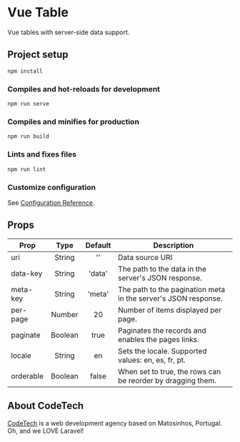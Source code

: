 # Vue Table

Vue tables with server-side data support.


## Project setup
```
npm install
```

### Compiles and hot-reloads for development
```
npm run serve
```

### Compiles and minifies for production
```
npm run build
```

### Lints and fixes files
```
npm run lint
```

### Customize configuration
See [Configuration Reference](https://cli.vuejs.org/config/).


## Props

| Prop      | Type    | Default | Description                                                    | 
|-----------|:-------:|:-------:|----------------------------------------------------------------|
| uri       | String  | ''      | Data source URI                                                |
| data-key  | String  | 'data'  | The path to the data in the server's JSON response.            | 
| meta-key  | String  | 'meta'  | The path to the pagination meta in the server's JSON response. |
| per-page  | Number  | 20      | Number of items displayed per page.                            |
| paginate  | Boolean | true    | Paginates the records and enables the pages links.             |
| locale    | String  | en      | Sets the locale. Supported values: en, es, fr, pt.             |
| orderable | Boolean | false   | When set to true, the rows can be reorder by dragging them.    |


## About CodeTech

[CodeTech](https://www.codetech.pt) is a web development agency based on Matosinhos, Portugal. Oh, and we LOVE Laravel!

